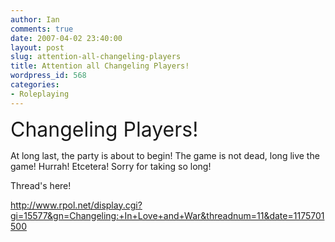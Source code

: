 ```yaml
---
author: Ian
comments: true
date: 2007-04-02 23:40:00
layout: post
slug: attention-all-changeling-players
title: Attention all Changeling Players!
wordpress_id: 568
categories:
- Roleplaying
---
```


<font size="6">Changeling Players!</font>  

At long last, the party is about to begin!  The game is not dead, long live the game!  Hurrah!  Etcetera!  Sorry for taking so long!  

Thread's here!  

<a href="http://www.rpol.net/display.cgi?gi=15577&gn=Changeling:+In+Love+and+War&threadnum=11&date=1175701500">http://www.rpol.net/display.cgi?gi=15577&gn=Changeling:+In+Love+and+War&threadnum=11&date=1175701500</a>
